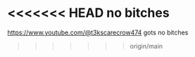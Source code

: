 <<<<<<< HEAD
no bitches
=======
https://www.youtube.com/@t3kscarecrow474 gots no bitches
>>>>>>> origin/main
